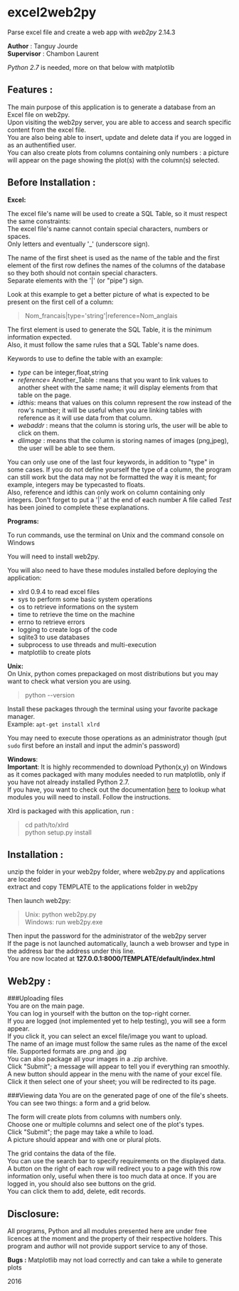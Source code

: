 # excel2web2py
Parse excel file and create a web app with _web2py_ 2.14.3

__Author__ : Tanguy Jourde  
__Supervisor__ : Chambon Laurent

_Python 2.7_ is needed, more on that below with matplotlib

Features :
----------------

The main purpose of this application is to generate a database from an Excel file on web2py.  
Upon visiting the web2py server, you are able to access and search specific content from the excel file.  
You are also being able to insert, update and delete data if you are logged in as an authentified user.  
You can also create plots from columns containing only numbers : a picture will appear on the page showing the plot(s) with the column(s) selected.  

Before Installation :
---------------------

__Excel:__

The excel file's name will be used to create a SQL Table, so it must respect the same constraints:  
The excel file's name cannot contain special characters, numbers or spaces.  
Only letters and eventually '_' (underscore sign).  

The name of the first sheet is used as the name of the table and the first element of the first row defines the names of the columns of the database so they both should not contain special characters.  
Separate elements with the '|' (or "pipe") sign.  

Look at this example to get a better picture of what is expected to be present on the first cell of a column:  
 
> Nom_francais|type='string'|reference=Nom_anglais 

The first element is used to generate the SQL Table, it is the minimum information expected.  
Also, it must follow the same rules that a SQL Table's name does.  

Keywords to use to define the table with an example:  
- _type_ can be integer,float,string  
- _reference_= Another_Table : means that you want to link values to another sheet with the same name; it will display elements from that table on the page.  
- _idthis_: means that values on this column represent the row instead of the row's number; it will be useful when you are linking tables with reference as it will use data from that column.  
- _webaddr_ : means that the column is storing urls, the user will be able to click on them.  
- _dlimage_ : means that the column is storing names of images (png,jpeg), the user will be able to see them.  

You can only use one of the last four keywords, in addition to "type" in some cases.
If you do not define yourself the type of a column, the program can still work but the data may not be formatted the way it is meant; for example, integers may be typecasted to floats.  
Also, reference and idthis can only work on column containing only integers.  Don't forget to put a '|' at the end of each number 
A file called _Test_ has been joined to complete these explanations.

__Programs:__

To run commands, use the terminal on Unix and the command console on Windows  

You will need to install web2py.

You will also need to have these modules installed before deploying the application:
- xlrd 0.9.4 to read excel files
- sys to perform some basic system operations
- os to retrieve informations on the system
- time to retrieve the time on the machine
- errno to retrieve errors
- logging to create logs of the code
- sqlite3 to use databases
- subprocess to use threads and multi-execution
- matplotlib to create plots  

__Unix:__   
On Unix, python comes prepackaged on most distributions but you may want to check what version you are using.  
>python --version

Install these packages through the terminal using your favorite package manager.  
Example: `apt-get install xlrd`

You may need to execute those operations as an administrator though (put `sudo` first before an install and input the admin's password)  

__Windows__:  
__Important__: It is highly recommended to download Python(x,y) on Windows as it comes packaged with many modules needed to run matplotlib, only if you have not already installed Python 2.7.  
If you have, you want to check out the documentation [here](http://matplotlib.org/users/installing.html#windows) to lookup what modules you will need to install.
Follow the instructions.

Xlrd is packaged with this application, run :
> cd path/to/xlrd  
python setup.py install


Installation :
--------------

unzip the folder in your web2py folder, where web2py.py and applications are located  
extract and copy TEMPLATE to the applications folder in web2py

Then launch web2py:
> Unix: python web2py.py  
Windows: run web2py.exe

Then input the password for the administrator of the web2py server    
If the page is not launched automatically, launch a web browser and type in the address bar the address under this line.  
You are now located at __127.0.0.1:8000/TEMPLATE/default/index.html__

Web2py :
------------------

###Uploading files  
You are on the main page.  
You can log in yourself with the button on the top-right corner.  
If you are logged (not implemented yet to help testing), you will see a form appear.  
If you click it, you can select an excel file/image you want to upload.  
The name of an image must follow the same rules as the name of the excel file.
Supported formats are .png and .jpg  
You can also package all your images in a .zip archive.  
Click "Submit"; a message will appear to tell you if everything ran smoothly.  
A new button should appear in the menu with the name of your excel file.  
Click it then select one of your sheet; you will be redirected to its page.  

###Viewing data
You are on the generated page of one of the file's sheets.  
You can see two things: a form and a grid below.  

The form will create plots from columns with numbers only.   
Choose one or multiple columns and select one of the plot's types.  
Click "Submit"; the page may take a while to load.  
A picture should appear and with one or plural plots.  

The grid contains the data of the file.  
You can use the search bar to specify requirements on the displayed data.  
A button on the right of each row will redirect you to a page with this row information only, useful when there is too much data at once.
If you are logged in, you should also see buttons on the grid.  
You can click them to add, delete, edit records.


Disclosure: 
------------

All programs, Python and all modules presented here are under free licences at the moment and the property of their respective holders.
This program and author will not provide support service to any of those.  


__Bugs :__ Matplotlib may not load correctly and can take a while to generate plots

2016
